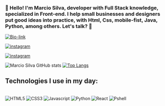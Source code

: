 
### 👋 Hello! I'm Marcio Silva, developer with Full Stack knowledge, specialized in Front-end. I help small businesses and designers put good ideas into practice, with Html, Css, mobile-fist, Java, Python, among others. Let's talk? 🤙

[![Bio-link](https://img.shields.io/badge/bio.link-000000%7D?style=for-the-badge&logo=biolink&logoColor=white)](https://fullstack-blush-two.vercel.app/index.html)

[![instagram](https://img.shields.io/badge/LinkedIn-0077B5?style=for-the-badge&logo=linkedin&logoColor=white)](https://www.linkedin.com/in/marcio-silva-18b7922ab)

[![instagram](https://img.shields.io/badge/Instagram-E4405F?style=for-the-badge&logo=instagram&logoColor=white)](https://www.instagram.com/marcio_len.dog)

![Marcio Silva GitHub stats](https://github-readme-stats.vercel.app/api?username=marciocapendeli&show_icons=true&theme=dracula)
[![Top Langs](https://github-readme-stats.vercel.app/api/top-langs/?username=marciocapendeli)](https://github.com/anuraghazra/github-readme-stats)

## Technologies I use in my day:

<div style="display: inline_block"><br/>
    <img align="center" alt="HTML5" src="https://img.shields.io/badge/HTML5-E34F26?style=for-the-badge&logo=html5&logoColor=white" /> 
    <img align="center" alt="CSS3" src="https://img.shields.io/badge/CSS-239120?&style=for-the-badge&logo=css3&logoColor=white" />
    <img align="center" alt="Javascript" src="https://img.shields.io/badge/JavaScript-F7DF1E?style=for-the-badge&logo=javascript&logoColor=black" /> 
    <img align="center" alt="Python" src="https://img.shields.io/badge/Python-3776AB?style=for-the-badge&logo=python&logoColor=white" /> 
    <img align="center" alt="React" src="https://img.shields.io/badge/React-20232A?style=for-the-badge&logo=react&logoColor=61DAFB" /> 
    <img align="center" alt="Pshell" src="https://img.shields.io/badge/Powershell-2CA5E0?style=for-the-badge&logo=powershell&logoColor=white" />   
    
</div>

